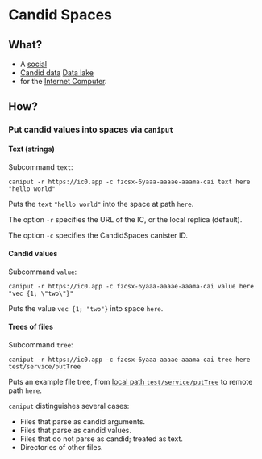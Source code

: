 # Candid Spaces

## What?

- A [social](https://en.wikipedia.org/wiki/Social_media)
- [Candid data](https://github.com/dfinity/candid) [Data lake](https://en.wikipedia.org/wiki/Data_lake)
- for the [Internet Computer](https://internetcomputer.org/).

## How?

### Put candid values into spaces via `caniput`

#### Text (strings)

Subcommand `text`:

`caniput -r https://ic0.app -c fzcsx-6yaaa-aaaae-aaama-cai text here "hello world"`

Puts the `text` `"hello world"` into the space at path `here`.

The option `-r` specifies the URL of the IC, or the local replica (default).

The option `-c` specifies the CandidSpaces canister ID.

#### Candid values

Subcommand `value`:

`caniput -r https://ic0.app -c fzcsx-6yaaa-aaaae-aaama-cai value here "vec {1; \"two\"}"`

Puts the value `vec {1; "two"}` into space `here`.

#### Trees of files

Subcommand `tree`:

`caniput -r https://ic0.app -c fzcsx-6yaaa-aaaae-aaama-cai tree here test/service/putTree`

Puts an example file tree, from [local path `test/service/putTree`](https://github.com/matthewhammer/candid-spaces/tree/main/test/service/putTree) to remote path `here`.

`caniput` distinguishes several cases:
 - Files that parse as candid arguments.
 - Files that parse as candid values.
 - Files that do not parse as candid; treated as text.
 - Directories of other files.
